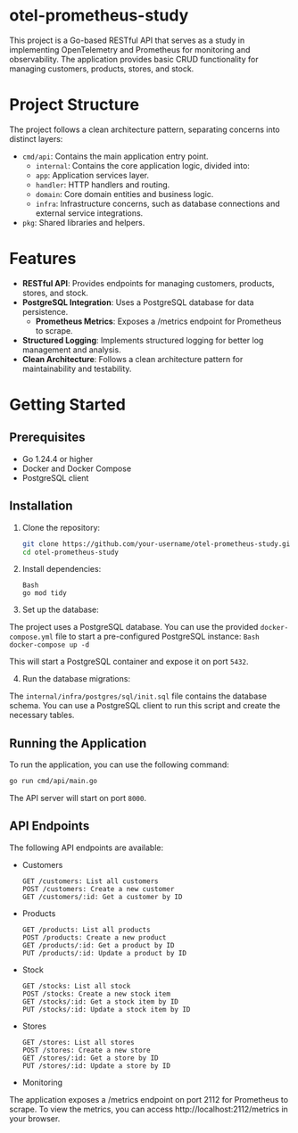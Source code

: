 # otel-prometheus-study

This project is a Go-based RESTful API that serves as a study in implementing OpenTelemetry and Prometheus for 
monitoring and observability. The application provides basic CRUD functionality for managing customers, products, 
stores, and stock.

# Project Structure

The project follows a clean architecture pattern, separating concerns into distinct layers:

- `cmd/api`: Contains the main application entry point.
  - `internal`: Contains the core application logic, divided into:
  - `app`: Application services layer.
  - `handler`: HTTP handlers and routing.
  - `domain`: Core domain entities and business logic.
  - `infra`: Infrastructure concerns, such as database connections and external service integrations.
- `pkg`: Shared libraries and helpers.

# Features

- **RESTful API**: Provides endpoints for managing customers, products, stores, and stock.
- **PostgreSQL Integration**: Uses a PostgreSQL database for data persistence.
  - **Prometheus Metrics**: Exposes a /metrics endpoint for Prometheus to scrape.
- **Structured Logging**: Implements structured logging for better log management and analysis.
- **Clean Architecture**: Follows a clean architecture pattern for maintainability and testability.

# Getting Started

## Prerequisites

- Go 1.24.4 or higher
- Docker and Docker Compose
- PostgreSQL client

## Installation

1. Clone the repository:
    ```Bash
    git clone https://github.com/your-username/otel-prometheus-study.git
    cd otel-prometheus-study
    ```
2. Install dependencies:
    ```
    Bash
    go mod tidy
    ```

3. Set up the database:

The project uses a PostgreSQL database. You can use the provided `docker-compose.yml` file to start a pre-configured 
PostgreSQL instance:
    ```Bash
    docker-compose up -d
    ```

This will start a PostgreSQL container and expose it on port `5432`.

4. Run the database migrations:

The `internal/infra/postgres/sql/init.sql` file contains the database schema. You can use a PostgreSQL client to run 
this script and create the necessary tables.

## Running the Application

To run the application, you can use the following command:

```Bash
go run cmd/api/main.go
```

The API server will start on port `8000`.

## API Endpoints

The following API endpoints are available:

- Customers
    ```
    GET /customers: List all customers
    POST /customers: Create a new customer
    GET /customers/:id: Get a customer by ID
    ```
- Products
    ```
    GET /products: List all products
    POST /products: Create a new product
    GET /products/:id: Get a product by ID
    PUT /products/:id: Update a product by ID
    ```
- Stock
    ```
    GET /stocks: List all stock
    POST /stocks: Create a new stock item
    GET /stocks/:id: Get a stock item by ID
    PUT /stocks/:id: Update a stock item by ID
    ```
- Stores
    ```
    GET /stores: List all stores
    POST /stores: Create a new store
    GET /stores/:id: Get a store by ID
    PUT /stores/:id: Update a store by ID
    ```
- Monitoring

The application exposes a /metrics endpoint on port 2112 for Prometheus to scrape. To view the metrics, you can access 
http://localhost:2112/metrics in your browser.
